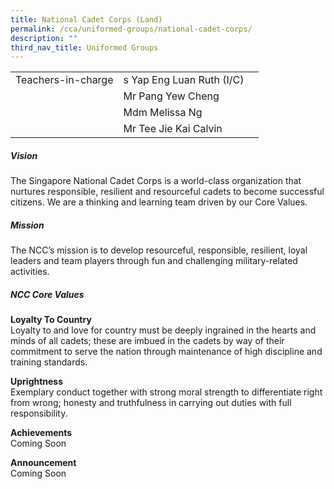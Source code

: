 ```yaml
---
title: National Cadet Corps (Land)
permalink: /cca/uniformed-groups/national-cadet-corps/
description: ""
third_nav_title: Uniformed Groups
---
```

|  	|  	|  	|			
|---	|---	|---	|			
|  	Teachers-in-charge 	|  	s Yap Eng Luan Ruth (I/C)	|  		|  
|  		|  	Mr Pang Yew Cheng	|  		|  
|  		|  	Mdm Melissa Ng	|  		|  
|  		|  	Mr Tee Jie Kai Calvin	|  		|  


##### Vision
The Singapore National Cadet Corps is a world-class organization that nurtures responsible, resilient and resourceful cadets to become successful citizens. We are a thinking and learning team driven by our Core Values.

##### Mission
The NCC’s mission is to develop resourceful, responsible, resilient, loyal leaders and team players through fun and challenging military-related activities.


##### NCC Core Values

**Loyalty To Country**
<br>Loyalty to and love for country must be deeply ingrained in the hearts and minds of all cadets; these are imbued in the cadets by way of their commitment to serve the nation through maintenance of high discipline and training standards.

**Uprightness**
<br>Exemplary conduct together with strong moral strength to differentiate right from wrong; honesty and truthfulness in carrying out duties with full responsibility.




**Achievements**
<br>Coming Soon

**Announcement** 
<br>Coming Soon